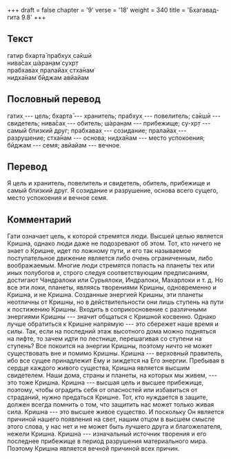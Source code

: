 +++
draft = false
chapter = '9'
verse = '18'
weight = 340
title = 'Бхагавад-гита 9.8'
+++
## Текст

гатир бхарта̄ прабхух̣ са̄кшӣ  
нива̄сах̣ ш́аран̣ам̇ сухр̣т  
прабхавах̣ пралайах̣ стха̄нам̇  
нидха̄нам̇ бӣджам авйайам

## Пословный перевод

гатих̣ --- цель; бхарта̄ --- хранитель; прабхух̣ --- повелитель; са̄кшӣ ---
свидетель; нива̄сах̣ --- обитель; ш́аран̣ам --- прибежище; су-хр̣т --- самый
близкий друг; прабхавах̣ --- созидание; пралайах̣ --- разрушение; стха̄нам
--- основа; нидха̄нам --- место успокоения; бӣджам --- семя; авйайам ---
вечное.

## Перевод

Я цель и хранитель, повелитель и свидетель, обитель, прибежище и самый
близкий друг. Я созидание и разрушение, основа всего сущего, место
успокоения и вечное семя.

## Комментарий

Гати означает цель, к которой стремятся люди. Высшей целью является
Кришна, однако люди даже не подозревают об этом. Тот, кто ничего не
знает о Кришне, идет по ложному пути, и его так называемое
поступательное движение является либо очень ограниченным, либо
воображаемым. Многие люди стремятся попасть на планеты тех или иных
полубогов и, строго следуя соответствующим предписаниям, достигают
Чандралоки или Сурьялоки, Индралоки, Махарлоки и т. д. Но все эти локи,
планеты, являясь творениями Кришны, одновременно и Кришна, и не Кришна.
Созданные энергией Кришны, эти планеты неотличны от Кришны, но в
действительности они лишь ступень на пути к постижению Кришны. Входить в
соприкосновение с различными энергиями Кришны --- значит общаться с
Кришной косвенно. Однако лучше обратиться к Кришне напрямую --- это
сбережет наше время и силы. Так, если на последний этаж высотного дома
можно подняться на лифте, то зачем идти по лестнице, перешагивая со
ступени на ступень? Все покоится на энергии Кришны, поэтому ничто не
может существовать вне и помимо Кришны. Кришна --- верховный правитель,
ибо все сущее принадлежит Ему и зиждется на Его энергии. Пребывая в
сердце каждого живого существа, Кришна является высшим свидетелем. Наши
дома, страны и планеты, на которых мы живем, --- это тоже Кришна. Кришна
--- высшая цель и высшее прибежище, поэтому, чтобы оградить себя от
опасностей или избавиться от страданий, нужно предаться Кришне. Тот, кто
нуждается в защите, должен всегда помнить о том, что защитить нас может
только живая сила. Кришна --- это высшее живое существо. И поскольку Он
является причиной нашего появления на свет, нашим отцом в высшем смысле
этого слова, у нас нет и не может быть лучшего друга и благожелателя,
нежели Кришна. Кришна --- изначальный источник творения и его последнее
прибежище в период разрушения материального мира. Поэтому Кришна
является вечной причиной всех причин.
